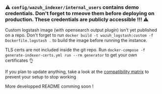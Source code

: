 ### ⚠️ `config/wazuh_indexer/internal_users` contains demo credentials. Don't forget to rmeove them before deploying on production. These credentials are publicly accessible !!! ⚠️

Custom logstash image (with opensearch output plugin) isn't yet published on a repo. Don't forget to run `docker build -t wazuh_logstash:custom -f Dockerfile.logstash .` to build the image before running the instance.

TLS certs are not included inside the git repo. Run `docker-compose -f generate-indexer-certs.yml run --rm generator` to get your own certificates 👌

If you plan to update anything, take a look at the [compatibility matrix](https://www.elastic.co/support/matrix) to prevent your setup to stop working 

More developped README comming soon !